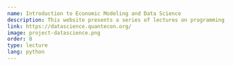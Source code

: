 ```yaml
---
name: Introduction to Economic Modeling and Data Science
description: This website presents a series of lectures on programming, data science, and economics.
link: https://datascience.quantecon.org/
image: project-datascience.png
order: 8
type: lecture
lang: python
---
```

